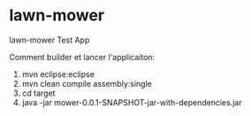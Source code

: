 # lawn-mower
lawn-mower Test App

Comment builder et lancer l'applicaiton:

1) mvn eclipse:eclipse
2) mvn clean compile assembly:single
3) cd target
4) java -jar mower-0.0.1-SNAPSHOT-jar-with-dependencies.jar
